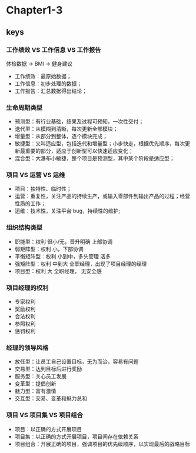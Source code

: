 <!--
 * @Author: your name
 * @Date: 2020-09-01 17:50:45
 * @LastEditTime: 2020-09-04 17:37:55
 * @LastEditors: Please set LastEditors
 * @Description: In User Settings Edit
 * @FilePath: \PMP\知识点\Chapter1-3.md
-->

# Chapter1-3

## keys

### 工作绩效 VS 工作信息 VS 工作报告

体检数据 → BMI → 健身建议

- 工作绩效：最原始数据；
- 工作信息：初步处理的数据；
- 工作报告：汇总数据得出结论；

### 生命周期类型

- 预测型：有行业基础，结果及过程可预知，一次性交付；
- 迭代型：从模糊到清晰，每次更新全部模块；
- 增量型：从部分到整体，逐个模块完成；
- 敏捷型：又叫适应型，包括迭代和增量型；小步快走，根据优先顺序，每次更新最重要的部分，适应于创新型可以快速适应变化；
- 混合型：大瀑布小敏捷，整个项目是预测型，其中某个阶段是适应型；

### 项目 VS 运营 VS 运维

- 项目：独特性、临时性；
- 运营：重复性，关注产品的持续生产，或输入零部件到输出产品的过程；经营性质的工作；
- 运维：技术性，关注平台 bug，持续性的维护;

### 组织结构类型

- 职能型：权利 很小/无，晋升明确 上部协调
- 弱矩阵型：权利 小，下部协调
- 平衡矩阵型：权利 小到中，多头管理 活多
- 强矩阵型：权利 中到大 全职经理，出现了项目经理的经理
- 项目型：权利 大 全职经理， 无安全感

### 项目经理的权利

- 专家权利
- 奖励权利
- 合法权利
- 参照权利
- 惩罚权利

### 经理的领导风格

- 放任型：让员工自己设置目标，无为而治，容易有问题
- 交易型：达到目标后进行奖励
- 服务型：关心员工发展
- 变革型：提倡创新
- 魅力型：富有激情
- 交互型：交易、变革和魅力总和

### 项目 VS 项目集 VS 项目组合

- 项目：以正确的方式开展项目
- 项目集：以正确的方式开展项目，项目间存在依赖关系
- 项目组合：开展正确的项目，强调项目的优先级顺序，以实现最后的战略目标

